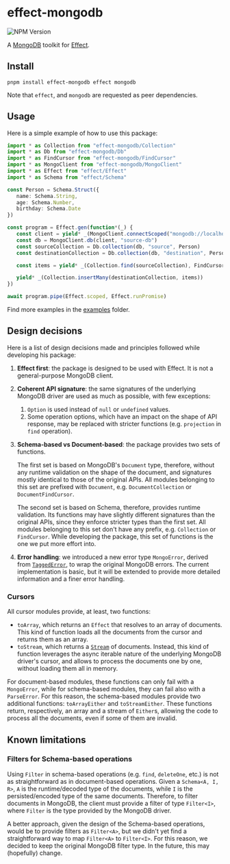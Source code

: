 # effect-mongodb

![NPM Version](https://img.shields.io/npm/v/effect-mongodb?link=https%3A%2F%2Fwww.npmjs.com%2Fpackage%2Feffect-mongodb)

A [MongoDB](https://github.com/mongodb/node-mongodb-native) toolkit for [Effect](https://github.com/Effect-TS/effect/).

## Install

```shell
pnpm install effect-mongodb effect mongodb
```

Note that `effect`, and `mongodb` are requested as peer dependencies.

## Usage

Here is a simple example of how to use this package:

```typescript
import * as Collection from "effect-mongodb/Collection"
import * as Db from "effect-mongodb/Db"
import * as FindCursor from "effect-mongodb/FindCursor"
import * as MongoClient from "effect-mongodb/MongoClient"
import * as Effect from "effect/Effect"
import * as Schema from "effect/Schema"

const Person = Schema.Struct({
   name: Schema.String,
   age: Schema.Number,
   birthday: Schema.Date
})

const program = Effect.gen(function*(_) {
   const client = yield* _(MongoClient.connectScoped("mongodb://localhost:27017"))
   const db = MongoClient.db(client, "source-db")
   const sourceCollection = Db.collection(db, "source", Person)
   const destinationCollection = Db.collection(db, "destination", Person)

   const items = yield* _(Collection.find(sourceCollection), FindCursor.toArray)

   yield* _(Collection.insertMany(destinationCollection, items))
})

await program.pipe(Effect.scoped, Effect.runPromise)
```

Find more examples in the [examples](./examples) folder.

## Design decisions

Here is a list of design decisions made and principles followed while developing his package:
1. **Effect first**: the package is designed to be used with Effect. It is not a general-purpose MongoDB client.
2. **Coherent API signature**: the same signatures of the underlying MongoDB driver are used as much as possible, with
   few exceptions:
   1. `Option` is used instead of `null` or `undefined` values.
   2. Some operation options, which have an impact on the shape of API response, may be replaced with stricter functions
      (e.g. `projection` in `find` operation).
3. **Schema-based vs Document-based**: the package provides two sets of functions.

   The first set is based on MongoDB's `Document` type, therefore, without any runtime validation on the shape of the
   document, and signatures mostly identical to those of the original APIs.
   All modules belonging to this set are prefixed with `Document`, e.g. `DocumentCollection` or `DocumentFindCursor`.

   The second set is based on Schema, therefore, provides runtime validation.
   Its functions may have slightly different signatures than the original APIs, since they enforce stricter types than
   the first set.
   All modules belonging to this set don't have any prefix, e.g. `Collection` or `FindCursor`.
   While developing the package, this set of functions is the one we put more effort into.
4. **Error handling**: we introduced a new error type `MongoError`, derived from 
   [`TaggedError`](https://effect.website/docs/data-types/data/#taggederror), to wrap the original MongoDB errors.
   The current implementation is basic, but it will be extended to provide more detailed information and a finer error
   handling.

### Cursors

All cursor modules provide, at least, two functions:
- `toArray`, which returns an `Effect` that resolves to an array of documents.
  This kind of function loads all the documents from the cursor and returns them as an array.
- `toStream`, which returns a [`Stream`](https://effect.website/docs/stream/introduction/) of documents.
  Instead, this kind of function leverages the async iterable nature of the underlying MongoDB driver's cursor, and
  allows to process the documents one by one, without loading them all in memory.

For document-based modules, these functions can only fail with a `MongoError`, while for schema-based modules, they can
fail also with a `ParseError`. For this reason, the schema-based modules provide two additional functions:
`toArrayEither` and `toStreamEither`. These functions return, respectively, an array and a stream of `Either`s, allowing
the code to process all the documents, even if some of them are invalid.

## Known limitations

### Filters for Schema-based operations

Using `Filter` in schema-based operations (e.g. `find`, `deleteOne`, etc.) is not as straightforward as in
document-based operations.
Given a `Schema<A, I, R>`, `A` is the runtime/decoded type of the documents, while `I` is the persisted/encoded type of
the same documents.
Therefore, to filter documents in MongoDB, the client must provide a filter of type `Filter<I>`, where `Filter` is the
type provided by the MongoDB driver.

A better approach, given the design of the Schema-based operations, would be to provide filters as `Filter<A>`, but
we didn't yet find a straightforward way to map `Filter<A>` to `Filter<I>`.
For this reason, we decided to keep the original MongoDB filter type.
In the future, this may (hopefully) change.
